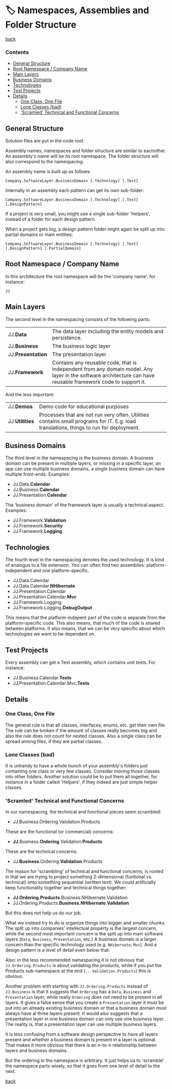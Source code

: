 ﻿🏷 Namespaces, Assemblies and Folder Structure
===============================================

[back](.)

<h3>Contents</h3>

- [General Structure](#general-structure)
- [Root Namespace / Company Name](#root-namespace--company-name)
- [Main Layers](#main-layers)
- [Business Domains](#business-domains)
- [Technologies](#technologies)
- [Test Projects](#test-projects)
- [Details](#details)
    - [One Class, One File](#one-class-one-file)
    - [Lone Classes (bad)](#lone-classes-bad)
    - ['Scramled' Technical and Functional Concerns](#scramled-technical-and-functional-concerns)


General Structure
-----------------

Solution files are put in the code root.

Assembly names, namespaces and folder structure are similar to eachother. An assembly's name will be its root namespace. The folder structure will also correspond to the namespacing.

An assembly name is built up as follows:

    Company.SoftwareLayer.BusinessDomain [.Technology] [.Test]

Internally in an assembly each pattern can get its own sub-folder:

    Company.SoftwareLayer.BusinessDomain [.Technology] [.Test] [.DesignPattern]

If a project is very small, you might use a single sub-folder 'Helpers', instead of a folder for each design pattern.

When a project gets big, a design pattern folder might again be split up into partial domains or main entities:

    Company.SoftwareLayer.BusinessDomain [.Technology] [.Test] [.DesignPattern] [.PartialDomain]


Root Namespace / Company Name
-----------------------------

In this architecture the root namespace will be the 'company name', for instance:

    JJ


Main Layers
-----------

The second level in the namespacing consists of the following parts:

|                     |                     |
|---------------------|---------------------|
| JJ.__Data__         | The data layer including the entity models and persistence.
| JJ.__Business__     | The business logic layer
| JJ.__Presentation__ | The presentation layer
| JJ.__Framework__    | Contains any reusable code, that is independent from any domain model. Any layer in the software architecture can have reusable framework code to support it.

And the less important:

|                  |                  |
|------------------|------------------|
| JJ.__Demos__     | Demo code for educational purposes
| JJ.__Utilities__ | Processes that are not run very often. Utilities contains small programs for IT. E.g. load translations, things to run for deployment.


Business Domains
----------------

The third level in the namespacing is the business domain. A business domain can be present in multiple layers, or missing in a specific layer, an app can use multiple business domains, a single business domain can have multiple front-ends. Examples:

- JJ.Data.__Calendar__  
- JJ.Business.__Calendar__  
- JJ.Presentation.__Calendar__  

The 'business domain' of the framework layer is usually a technical aspect. Examples:

- JJ.Framework.__Validation__  
- JJ.Framework.__Security__  
- JJ.Framework.__Logging__  


Technologies
------------

The fourth level in the namespacing denotes the used technology. It is kind of analogus to a file extension. You can often find two assemblies: platform-independent and one platform-specific.

- JJ.Data.Calendar  
- JJ.Data.Calendar.__NHibernate__  
- JJ.Presentation.Calendar  
- JJ.Presentation.Calendar.__Mvc__  
- JJ.Framework.Logging  
- JJ.Framework.Logging.__DebugOutput__  

This means that the platform-indepent part of the code is separate from the platform-specific code. This also means, that much of the code is shared between platforms. It also means, that we can be very specific about which technologies we want to be dependent on.


Test Projects
-------------

Every assembly can get a Test assembly, which contains unit tests. For instance:

- JJ.Business.Calendar.__Tests__  
- JJ.Presentation.Calendar.Mvc.__Tests__  


Details
-------

### One Class, One File

The general rule is that all classes, interfaces, enums, etc. get their own file. The rule can be broken if the amount of classes really becomes big and also the rule does not count for nested classes. Also a single class can be spread among files, if they are partial classes.

### Lone Classes (bad)

It is unhandy to have a whole bunch of your assembly's folders just containing one class or very few classes. Consider moving those classes into other folders. Another solution could be to put them all together, for instance in a folder called 'Helpers', if they indeed are just simple helper classes.

### 'Scramled' Technical and Functional Concerns

In our namespacing, the technical and functional pieces seem scrambled:

- JJ.Business.Ordering.Validation.Products

These are the functional (or commercial) concerns:

- __JJ__.Business.__Ordering__.Validation.__Products__

These are the technical concerns:

- JJ.__Business__.Ordering.__Validation__.Products

The reason for 'scrambling' of technical and functional concerns, is rooted in that we are trying to project something 2-dimensional (funtional vs. technical) onto something sequential (written text). We could artificially keep functionality together and technical things together:

- __JJ.Ordering.Products__.Business.NHibernate.Validation
- JJ.Ordering.Products.__Business.NHibernate.Validation__

But this does not help us do our job.

What we instead try to do is organize things into bigger and smaller chunks. The split up into companies' intellectual property is the largest concern, while the second most important concern is the split up into main software layers (`Data`, `Business`, `Presentation`, etc.) A business domain is a larger concern than the specific technology used (e.g. `NHibernate`, `Mvc`). And a design pattern is a level of detail even below that.

Also: in the less recommended namespacing it is not obvious that `JJ.Ordering.Products` is about validating the products, while if you put the Products sub-namespace at the end (`...Validation.Products`) this is obvious.

Another problem with starting with `JJ.Ordering.Products` instead of `JJ.Business` is that it suggests that `Ordering` has a `Data`, `Business` and `Presentation` layer, while really `Ordering` does not need to be present in all layers. It gives a false sense that you create a `Presentation` layer it must be put into an already existing business domain or that a business domain must always have al three layers present. It would also suggests that a presentation layer in one business domain can only use one business layer. The reality is, that a presentation layer can use multiple business layers.

It is less confusing from a software design perspective to have all layers present and whether a business domain is present in a layer is optional. That makes it more obvious that there is an n-to-n relationship between layers and business domains.

But the ordering in the namespace is arbitrary. It just helps us to 'scramble' the namespace parts wisely, so that it goes from one level of detail to the next.

[back](.)
